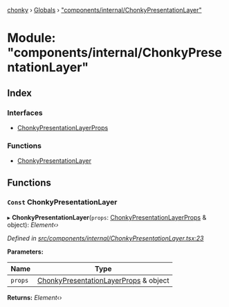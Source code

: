 [chonky](../README.md) › [Globals](../globals.md) › ["components/internal/ChonkyPresentationLayer"](_components_internal_chonkypresentationlayer_.md)

# Module: "components/internal/ChonkyPresentationLayer"

## Index

### Interfaces

* [ChonkyPresentationLayerProps](../interfaces/_components_internal_chonkypresentationlayer_.chonkypresentationlayerprops.md)

### Functions

* [ChonkyPresentationLayer](_components_internal_chonkypresentationlayer_.md#const-chonkypresentationlayer)

## Functions

### `Const` ChonkyPresentationLayer

▸ **ChonkyPresentationLayer**(`props`: [ChonkyPresentationLayerProps](../interfaces/_components_internal_chonkypresentationlayer_.chonkypresentationlayerprops.md) & object): *Element‹›*

*Defined in [src/components/internal/ChonkyPresentationLayer.tsx:23](https://github.com/TimboKZ/Chonky/blob/5b9fbdf/src/components/internal/ChonkyPresentationLayer.tsx#L23)*

**Parameters:**

Name | Type |
------ | ------ |
`props` | [ChonkyPresentationLayerProps](../interfaces/_components_internal_chonkypresentationlayer_.chonkypresentationlayerprops.md) & object |

**Returns:** *Element‹›*
